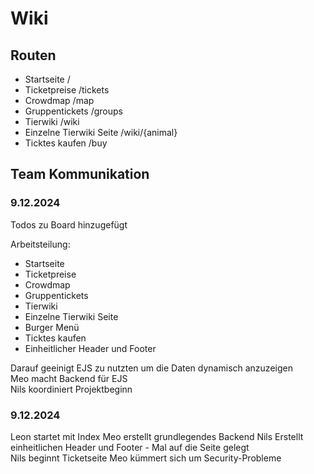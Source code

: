 # Wiki
## Routen

- Startseite /
- Ticketpreise /tickets
- Crowdmap /map
- Gruppentickets /groups
- Tierwiki /wiki
- Einzelne Tierwiki Seite /wiki/{animal}
- Ticktes kaufen /buy

## Team Kommunikation
### 9.12.2024
Todos zu Board hinzugefügt

Arbeitsteilung:

- Startseite 
- Ticketpreise 
- Crowdmap 
- Gruppentickets 
- Tierwiki 
- Einzelne Tierwiki Seite 
- Burger Menü 
- Ticktes kaufen 
- Einheitlicher Header und Footer

Darauf geeinigt EJS zu nutzten um die Daten dynamisch anzuzeigen  
Meo macht Backend für EJS  
Nils koordiniert Projektbeginn  

### 9.12.2024
Leon startet mit Index
Meo erstellt grundlegendes Backend
Nils Erstellt einheitlichen Header und Footer - Mal auf die Seite gelegt  
Nils beginnt Ticketseite
Meo kümmert sich um Security-Probleme